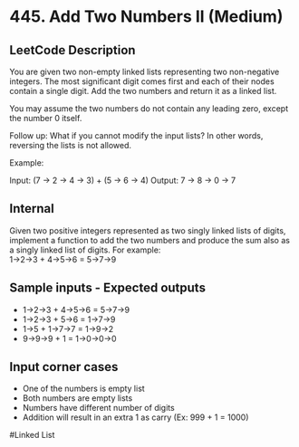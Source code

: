 # 445. Add Two Numbers II (Medium)

## LeetCode Description
You are given two non-empty linked lists representing two non-negative integers. The most significant digit comes first and each of their nodes contain a single digit. Add the two numbers and return it as a linked list.

You may assume the two numbers do not contain any leading zero, except the number 0 itself.

Follow up:
What if you cannot modify the input lists? In other words, reversing the lists is not allowed.

Example:

Input: (7 -> 2 -> 4 -> 3) + (5 -> 6 -> 4)
Output: 7 -> 8 -> 0 -> 7

## Internal
Given two positive integers represented as two singly linked lists of digits, implement a function to add the two numbers and produce the sum also as a singly linked list of digits. For example:           
1->2->3 + 4->5->6 = 5->7->9

## Sample inputs - Expected outputs                
- 1->2->3 + 4->5->6 = 5->7->9            
- 1->2->3 + 5->6    = 1->7->9
- 1->5    + 1->7->7 = 1->9->2
- 9->9->9 + 1       = 1->0->0->0

## Input corner cases             
- One of the numbers is empty list
- Both numbers are empty lists
- Numbers have different number of digits
- Addition will result in an extra 1 as carry (Ex: 999 + 1 = 1000)

#Linked List
